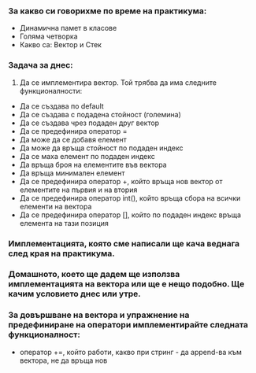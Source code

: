 ### За какво си говорихме по време на практикума:
- Динамична памет в класове
- Голяма четворка
- Какво са: Вектор и Стек

### Задача за днес:
1. Да се имплементира вектор. Той трябва да има следните функционалности:
- Да се създава по default
- Да се създава с подадена стойност (големина)
- Да се създава чрез подаден друг вектор
- Да се предефинира оператор =
- Да може да се добавя елемент
- Да може да връща стойност по подаден индекс
- Да се маха елемент по подаден индекс
- Да връща броя на елементите във вектора
- Да връща минимален елемент
- Да се предефинира оператор +, който връща нов вектор от елементите на първия и на втория
- Да се предефинира оператор int(), който връща сбора на всички елементи на вектора
- Да се предефинира оператор [], който по подаден индекс връща елемента на тази позиция 

### Имплементацията, която сме написали ще кача веднага след края на практикума. 
### Домашното, което ще дадем ще използва имплементацията на вектора или ще е нещо подобно. Ще качим условието днес или утре.
### За довършване на вектора и упражнение на предефиниране на оператори имплементирайте следната функционалност:
- оператор +=, който работи, какво при стринг - да append-ва към вектора, не да връща нов
